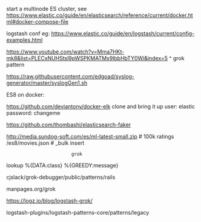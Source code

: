 start a multinode ES cluster, see https://www.elastic.co/guide/en/elasticsearch/reference/current/docker.html#docker-compose-file


logstash conf eg: https://www.elastic.co/guide/en/logstash/current/config-examples.html


https://www.youtube.com/watch?v=Mma7HKt-mk8&list=PLECxNUHStsl9pWSPKMATMx9lbbHbTY0Wi&index=5
^ grok pattern

https://raw.githubusercontent.com/edgoad/syslog-generator/master/syslogGen1.sh

ES8 on docker:

https://github.com/deviantony/docker-elk
clone and bring it up
user: elastic
password: changeme



https://github.com/thombashi/elasticsearch-faker

http://media.sundog-soft.com/es/ml-latest-small.zip # 100k ratings
                            /es8/movies.json  # _bulk insert

                            grok

lookup
%{DATA:class}
%{GREEDY:message}


cjslack/grok-debugger/public/patterns/rails

manpages.org/grok

https://logz.io/blog/logstash-grok/

logstash-plugins/logstash-patterns-core/patterns/legacy